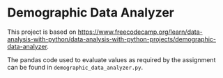 # Demographic Data Analyzer

This project is based on https://www.freecodecamp.org/learn/data-analysis-with-python/data-analysis-with-python-projects/demographic-data-analyzer.

The pandas code used to evaluate values as required by the assignment can be found in ``demographic_data_analyzer.py``.
